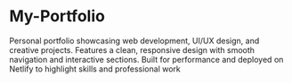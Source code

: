 # My-Portfolio
Personal portfolio showcasing web development, UI/UX design, and creative projects. Features a clean, responsive design with smooth navigation and interactive sections. Built for performance and deployed on Netlify to highlight skills and professional work
